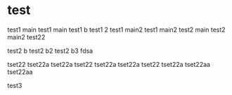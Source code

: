 # test
test1 main
test1 main
test1 b
test1 2
test1 main2
test1 main2
test2 main
test2 main2
test22

test2 b
test2 b2
test2 b3
fdsa

tset22
tset22a
tset22a
tset22
tset22a
tset22a
tset22
tset22a
tset22aa
tset22aa

test3